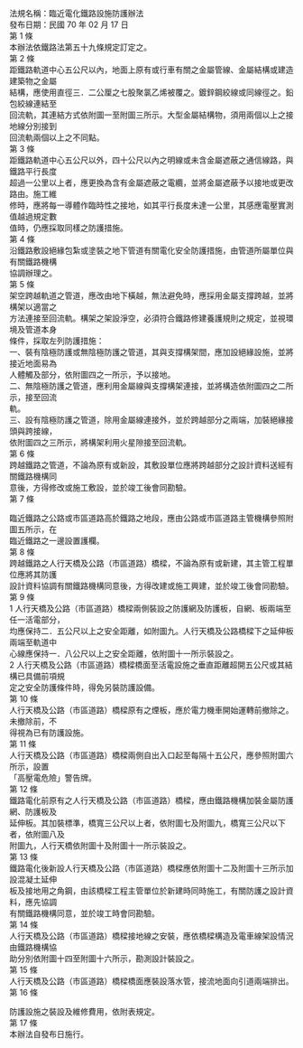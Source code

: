 法規名稱：臨近電化鐵路設施防護辦法  
發布日期：民國 70 年 02 月 17 日  
第 1 條  
本辦法依鐵路法第五十九條規定訂定之。  
第 2 條  
距鐵路軌道中心五公尺以內，地面上原有或行車有關之金屬管線、金屬結構或建造建築物之金屬  
結構，應使用直徑三．二公厘之七股聚氯乙烯被覆之。鍍鋅鋼絞線或同線徑之。鉛包絞線連結至  
回流軌，其連結方式依附圖一至附圖三所示。大型金屬結構物，須用兩個以上之接地線分別接到  
回流軌兩個以上之不同點。  
第 3 條  
距鐵路軌道中心五公尺以外，四十公尺以內之明線或未含金屬遮蔽之通信線路，與鐵路平行長度  
超過一公里以上者，應更換為含有金屬遮蔽之電纜，並將金屬遮蔽予以接地或更改路由。施工維  
修時，應將每一導體作臨時性之接地，如其平行長度未達一公里，其感應電壓實測值越過規定數  
值時，仍應採取同樣之防護措施。  
第 4 條  
沿鐵路敷設絕緣包紮或塗裝之地下管道有關電化安全防護措施，由管道所屬單位與有關鐵路機構  
協調辦理之。  
第 5 條  
架空跨越軌道之管道，應改由地下橫越，無法避免時，應採用金屬支撐跨越，並將構架以適當之  
方法連接至回流軌。構架之架設淨空，必須符合鐵路修建養護規則之規定，並視環境及管道本身  
條件，採取左列防護措施：  
一、裝有陰極防護或無陰極防護之管道，其與支撐構架間，應加設絕緣設施，並將接近地面易為  
人體觸及部分，依附圖四之一所示，予以接地。  
二、無陰極防護之管道，應利用金屬線與支撐構架連接，並將構造依附圖四之二所示，接至回流  
軌。  
三、設有陰極防護之管道，除用金屬線連接外，並於跨越部分之兩端，加裝絕緣接頭與跨接線，  
依附圖四之三所示，將構架利用火星隙接至回流軌。  
第 6 條  
跨越鐵路之管道，不論為原有或新設，其敷設單位應將跨越部分之設計資料送經有關鐵路機構同  
意後，方得修改或施工敷設，並於竣工後會同勘驗。  
第 7 條  


臨近鐵路之公路或市區道路高於鐵路之地段，應由公路或市區道路主管機構參照附圖五所示，在  
臨近鐵路之一邊設置護欄。  
第 8 條  
跨越鐵路之人行天橋及公路（市區道路）橋樑，不論為原有或新建，其主管工程單位應將其防護  
設計資料協調有關鐵路機構同意後，方得改建或施工興建，並於竣工後會同勘驗。  
第 9 條  
1 人行天橋及公路（市區道路）橋樑兩側裝設之防護網及防護板，自網、板兩端至任一活電部分，  
均應保持二．五公尺以上之安全距離，如附圖九。人行天橋及公路橋樑下之延伸板兩端至軌道中  
心線應保持一．八公尺以上之安全距離，依附圖十一所示裝設之。  
2 人行天橋及公路（市區道路）橋樑橋面至活電設施之垂直距離超開五公尺或其結構已具備前項規  
定之安全防護條件時，得免另裝防護設備。  
第 10 條  
人行天橋及公路（市區道路）橋樑原有之煙板，應於電力機車開始運轉前撤除之。未撤除前，不  
得視為已有防護設施。  
第 11 條  
人行天橋及公路（市區道路）橋樑兩側自出入口起至每隔十五公尺，應參照附圖六所示，設置  
「高壓電危險」警告牌。  
第 12 條  
鐵路電化前原有之人行天橋及公路（市區道路）橋樑，應由鐵路機構加裝金屬防護網、防護板及  
延伸板。其加裝標準，橋寬三公尺以上者，依附圖七及附圖九，橋寬三公尺以下者，依附圖八及  
附圖九，人行天橋依附圖十及附圖十一所示裝設之。  
第 13 條  
鐵路電化後新設人行天橋及公路（市區道路）橋樑應依附圖十二及附圖十三所示加設混凝土延伸  
板及接地用之角鋼，由該橋樑工程主管單位於新建時同時施工，有關防護之設計資料，應先協調  
有關鐵路機構同意，並於竣工時會同勘驗。  
第 14 條  
人行天橋及公路（市區道路）橋樑接地線之安裝，應依橋樑構造及電車線架設情況由鐵路機構協  
助分別依附圖十四至附圖十六所示，勘測設計裝設之。  
第 15 條  
人行天橋及公路（市區道路）橋樑橋面應裝設落水管，接流地面向引道兩端排出。  
第 16 條  


防護設施之裝設及維修費用，依附表規定。  
第 17 條  
本辦法自發布日施行。  


